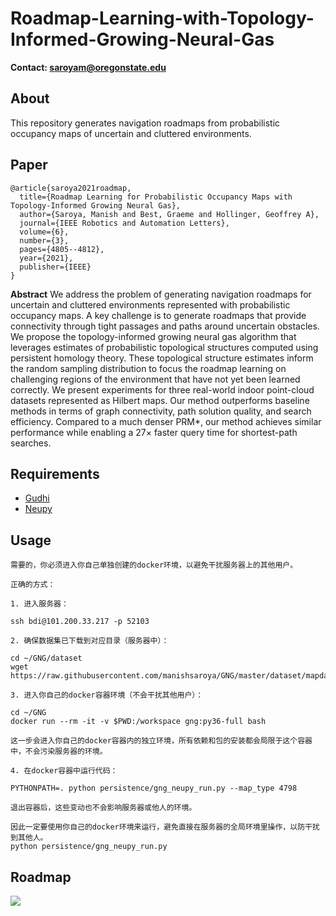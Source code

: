 
# Roadmap-Learning-with-Topology-Informed-Growing-Neural-Gas
**Contact: saroyam@oregonstate.edu**

## About
This repository generates navigation roadmaps from probabilistic occupancy maps of uncertain and cluttered environments. 

## Paper
```
@article{saroya2021roadmap,
  title={Roadmap Learning for Probabilistic Occupancy Maps with Topology-Informed Growing Neural Gas},
  author={Saroya, Manish and Best, Graeme and Hollinger, Geoffrey A},
  journal={IEEE Robotics and Automation Letters},
  volume={6},
  number={3},
  pages={4805--4812},
  year={2021},
  publisher={IEEE}
}
```
**Abstract**
We address the problem of generating navigation roadmaps for uncertain and cluttered environments represented with probabilistic occupancy maps. A key challenge is to generate roadmaps that provide connectivity through tight passages and paths around uncertain obstacles. We propose the topology-informed growing neural gas algorithm that leverages estimates of probabilistic topological structures computed using persistent homology theory. These topological structure estimates inform the random sampling distribution to focus the roadmap learning on challenging regions of the environment that have not yet been learned correctly. We present experiments for three real-world indoor point-cloud datasets represented as Hilbert maps. Our method outperforms baseline methods in terms of graph connectivity, path solution quality, and search efficiency. Compared to a much denser PRM*, our method achieves similar performance while enabling a 27× faster query time for shortest-path searches.

## Requirements
- [Gudhi](https://gudhi.inria.fr/python/latest/installation.html)
- [Neupy](http://neupy.com/pages/installation.html)

## Usage
```
需要的，你必须进入你自己单独创建的docker环境，以避免干扰服务器上的其他用户。

正确的方式：

1. 进入服务器：

ssh bdi@101.200.33.217 -p 52103

2. 确保数据集已下载到对应目录（服务器中）：

cd ~/GNG/dataset
wget https://raw.githubusercontent.com/manishsaroya/GNG/master/dataset/mapdata_4798.pickle

3. 进入你自己的docker容器环境（不会干扰其他用户）：

cd ~/GNG
docker run --rm -it -v $PWD:/workspace gng:py36-full bash

这一步会进入你自己的docker容器内的独立环境，所有依赖和包的安装都会局限于这个容器中，不会污染服务器的环境。

4. 在docker容器中运行代码：

PYTHONPATH=. python persistence/gng_neupy_run.py --map_type 4798

退出容器后，这些变动也不会影响服务器或他人的环境。

因此一定要使用你自己的docker环境来运行，避免直接在服务器的全局环境里操作，以防干扰到其他人。
python persistence/gng_neupy_run.py
```

## Roadmap
   ![](https://github.com/manishsaroya/GNG/blob/master/gng.gif)
